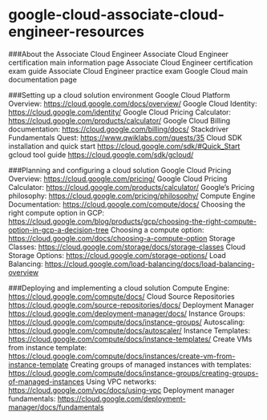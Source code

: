 # google-cloud-associate-cloud-engineer-resources

###About the Associate Cloud Engineer
Associate Cloud Engineer certification main information page
Associate Cloud Engineer certification exam guide
Associate Cloud Engineer practice exam
Google Cloud main documentation page


###Setting up a cloud solution environment
Google Cloud Platform Overview:  https://cloud.google.com/docs/overview/
Google Cloud Identity:  https://cloud.google.com/identity/
Google Cloud Pricing Calculator:  https://cloud.google.com/products/calculator/
Google Cloud Billing documentation: https://cloud.google.com/billing/docs/
Stackdriver Fundamentals Quest:  https://www.qwiklabs.com/quests/35
Cloud SDK installation and quick start   https://cloud.google.com/sdk/#Quick_Start
gcloud tool guide   https://cloud.google.com/sdk/gcloud/


###Planning and configuring a cloud solution
Google Cloud Pricing Overview:  https://cloud.google.com/pricing/
Google Cloud Pricing Calculator:  https://cloud.google.com/products/calculator/
Google’s Pricing philosophy: https://cloud.google.com/pricing/philosophy/
Compute Engine Documentation:  https://cloud.google.com/compute/docs/
Choosing the right compute option in GCP:  https://cloud.google.com/blog/products/gcp/choosing-the-right-compute-option-in-gcp-a-decision-tree
Choosing a compute option: https://cloud.google.com/docs/choosing-a-compute-option
Storage Classes:  https://cloud.google.com/storage/docs/storage-classes
Cloud Storage Options:  https://cloud.google.com/storage-options/
Load Balancing:  https://cloud.google.com/load-balancing/docs/load-balancing-overview




###Deploying and implementing a cloud solution
Compute Engine:  https://cloud.google.com/compute/docs/
Cloud Source Repositories   https://cloud.google.com/source-repositories/docs/
Deployment Manager   https://cloud.google.com/deployment-manager/docs/
Instance Groups:  https://cloud.google.com/compute/docs/instance-groups/
Autoscaling:  https://cloud.google.com/compute/docs/autoscaler/
Instance Templates:  https://cloud.google.com/compute/docs/instance-templates/
Create VMs from instance template:  https://cloud.google.com/compute/docs/instances/create-vm-from-instance-template
Creating groups of managed instances with templates:  https://cloud.google.com/compute/docs/instance-groups/creating-groups-of-managed-instances
Using VPC networks:  https://cloud.google.com/vpc/docs/using-vpc
Deployment manager fundamentals:  https://cloud.google.com/deployment-manager/docs/fundamentals
